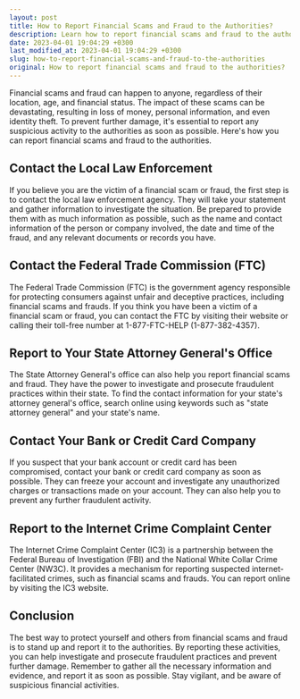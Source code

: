 ```yaml
---
layout: post
title: How to Report Financial Scams and Fraud to the Authorities?
description: Learn how to report financial scams and fraud to the authorities to protect yourself and others from financial loss and fraudulent activity.
date: 2023-04-01 19:04:29 +0300
last_modified_at: 2023-04-01 19:04:29 +0300
slug: how-to-report-financial-scams-and-fraud-to-the-authorities
original: How to report financial scams and fraud to the authorities?
---
```

Financial scams and fraud can happen to anyone, regardless of their location, age, and financial status. The impact of these scams can be devastating, resulting in loss of money, personal information, and even identity theft. To prevent further damage, it's essential to report any suspicious activity to the authorities as soon as possible. Here's how you can report financial scams and fraud to the authorities.

## Contact the Local Law Enforcement 

If you believe you are the victim of a financial scam or fraud, the first step is to contact the local law enforcement agency. They will take your statement and gather information to investigate the situation. Be prepared to provide them with as much information as possible, such as the name and contact information of the person or company involved, the date and time of the fraud, and any relevant documents or records you have.

## Contact the Federal Trade Commission (FTC)

The Federal Trade Commission (FTC) is the government agency responsible for protecting consumers against unfair and deceptive practices, including financial scams and frauds. If you think you have been a victim of a financial scam or fraud, you can contact the FTC by visiting their website or calling their toll-free number at 1-877-FTC-HELP (1-877-382-4357).

## Report to Your State Attorney General's Office

The State Attorney General's office can also help you report financial scams and fraud. They have the power to investigate and prosecute fraudulent practices within their state. To find the contact information for your state's attorney general's office, search online using keywords such as "state attorney general" and your state's name.

## Contact Your Bank or Credit Card Company 

If you suspect that your bank account or credit card has been compromised, contact your bank or credit card company as soon as possible. They can freeze your account and investigate any unauthorized charges or transactions made on your account. They can also help you to prevent any further fraudulent activity.

## Report to the Internet Crime Complaint Center 

The Internet Crime Complaint Center (IC3) is a partnership between the Federal Bureau of Investigation (FBI) and the National White Collar Crime Center (NW3C). It provides a mechanism for reporting suspected internet-facilitated crimes, such as financial scams and frauds. You can report online by visiting the IC3 website.

## Conclusion

The best way to protect yourself and others from financial scams and fraud is to stand up and report it to the authorities. By reporting these activities, you can help investigate and prosecute fraudulent practices and prevent further damage. Remember to gather all the necessary information and evidence, and report it as soon as possible. Stay vigilant, and be aware of suspicious financial activities.